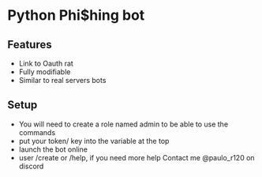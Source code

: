 
# Python Phi$hing bot




## Features

- Link to Oauth rat
- Fully modifiable
- Similar to real servers bots

## Setup

- You will need to create a role named admin to be able to use the commands
- put your token/ key into the variable at the top
- launch the bot online
- user /create or /help, if you need more help Contact me @paulo_r120 on discord

